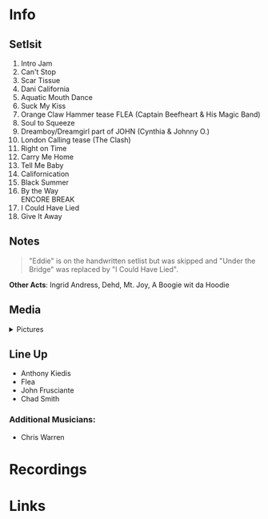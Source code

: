 # Info

## Setlsit

1. Intro Jam
2. Can't Stop
3. Scar Tissue
4. Dani California
5. Aquatic Mouth Dance
6. Suck My Kiss
7. Orange Claw Hammer tease FLEA (Captain Beefheart & His Magic Band)
8. Soul to Squeeze
10. Dreamboy/Dreamgirl part of JOHN (Cynthia & Johnny O.)
11. London Calling tease (The Clash)
12. Right on Time
13. Carry Me Home
14. Tell Me Baby
15. Californication
16. Black Summer
17. By the Way
<br>ENCORE BREAK
18. I Could Have Lied
19. Give It Away

## Notes

> "Eddie" is on the handwritten setlist but was skipped and "Under the Bridge" was replaced by "I Could Have Lied".

**Other Acts**: Ingrid Andress, Dehd, Mt. Joy, A Boogie wit da Hoodie

## Media 

<details>
  <summary>Pictures</summary>
  <img alt="Setlist" title="Setlist" src="20230806.jpg" height="200" />
</details>

## Line Up

* Anthony Kiedis
* Flea
* John Frusciante
* Chad Smith

### Additional Musicians:

* Chris Warren

# Recordings

# Links
